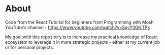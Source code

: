 # About

Code from the React Tutorial for beginners from Programming with Mosh YouTube's channel - https://www.youtube.com/watch?v=SqcY0GlETPk

My goal with this repository is to increase my practical knowledge of React ecosystem to leverage it in more strategic projects - either at my current job or for personal projects.


